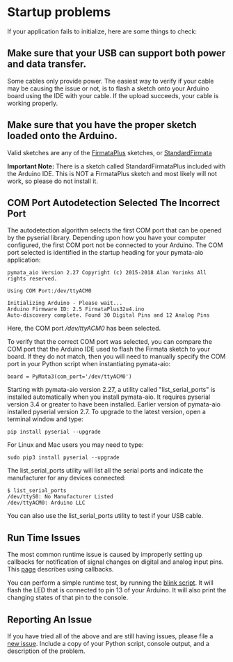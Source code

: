 # Startup problems
If your application fails to initialize, here are some things to check:

## Make sure that your USB can support both power and data transfer. 

Some cables only provide power. The easiest way to verify if your cable may be causing the issue or not, is to flash a sketch onto your Arduino board using the IDE with your cable. If the upload succeeds, your cable is working properly.

## Make sure that you have the proper sketch loaded onto the Arduino.

Valid sketches are any of the [FirmataPlus](https://github.com/MrYsLab/pymata-aio/wiki/Uploading-FirmataPlus-to-Arduino) sketches, or [StandardFirmata](https://github.com/MrYsLab/pymata-aio/wiki/Uploading-StandardFirmata-To-Arduino)

**Important Note:** There is a sketch called StandardFirmataPlus included with the Arduino IDE. This is NOT a FirmataPlus sketch and most likely will not work, so please do not install it.

## COM Port Autodetection Selected The Incorrect Port
The autodetection algorithm selects the first COM port that can be opened by the pyserial library. Depending upon how you have your computer configured, the first COM port not be connected to your Arduino. The COM port selected is identified in the startup heading for your pymata-aio application:

```
pymata_aio Version 2.27	Copyright (c) 2015-2018 Alan Yorinks All rights reserved.

Using COM Port:/dev/ttyACM0

Initializing Arduino - Please wait... 
Arduino Firmware ID: 2.5 FirmataPlus32u4.ino
Auto-discovery complete. Found 30 Digital Pins and 12 Analog Pins

```
Here, the COM port */dev/ttyACM0* has been selected. 

To verify that the correct COM port was selected, you can compare the COM port that the Arduino IDE used to flash the Firmata sketch to your board. If they do not match, then you will need to manually specify the COM port in your Python script when instantiating pymata-aio:

```
board = PyMata3(com_port='/dev/ttyACM0')
```

Starting with pymata-aio version 2.27, a utility called "list_serial_ports" is installed automatically when you install pymata-aio.  It requires pyserial version 3.4 or greater to have been installed. Earlier version of pymata-aio installed pyserial version 2.7. To upgrade to the latest version, open a terminal window and type:
```
pip install pyserial --upgrade
```
For Linux and Mac users you may need to type:

```
sudo pip3 install pyserial --upgrade
```

The list_serial_ports utility will list all the serial ports and indicate the manufacturer for any devices connected:
```
$ list_serial_ports
/dev/ttyS0: No Manufacturer Listed
/dev/ttyACM0: Arduino LLC

```
You can also use the list_serial_ports utility to test if your USB cable.

## Run Time Issues

The most common runtime issue is caused by improperly setting up callbacks for notification of signal changes on digital and analog input pins. This [page](https://github.com/MrYsLab/pymata-aio/wiki/Digital-And-Analog-Data-Reporting-Callback--Usage-Guidelines) describes using callbacks.

You can perform a simple runtime test, by running the [blink script](https://github.com/MrYsLab/pymata-aio/blob/master/examples/blink.py). It will flash the LED that is connected to pin 13 of your Arduino. It will also print the changing states of that pin to the console.

## Reporting An Issue

If you have tried all of the above and are still having issues, please file a [new issue](https://github.com/MrYsLab/pymata-aio/issues). Include a copy of your Python script, console output,  and a description of the problem.